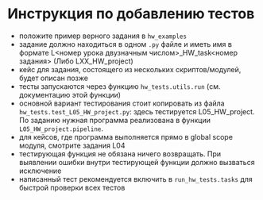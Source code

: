 # Инструкция по добавлению тестов
* положите пример верного задания в `hw_examples`
* задание должно находиться в одном `.py` файле и иметь имя в формате L<номер урока двузначным числом>_HW_task<номер задания> (Либо LXX_HW_project)
* кейс для задания, состоящего из нескольких скриптов/модулей, будет описан позже
* тесты запускаются через функцию `hw_tests.utils.run` (см. документацию этой функции)
* основной вариант тестирования стоит копировать из файла `hw_tests.test_L05_HW_project.py`: здесь тестируется L05_HW_project. По заданию нужная программа реализована в функции `L05_HW_project.pipeline`.
* для кейсов, где программа выполняется прямо в global scope модуля, смотрите задания L04
* тестирующая функция не обязана ничего возвращать. При выявлении ошибки внутри тестирующей функции должно вызваться исключение
* написанный тест рекомендуется включить в `run_hw_tests.tasks` для быстрой проверки всех тестов
